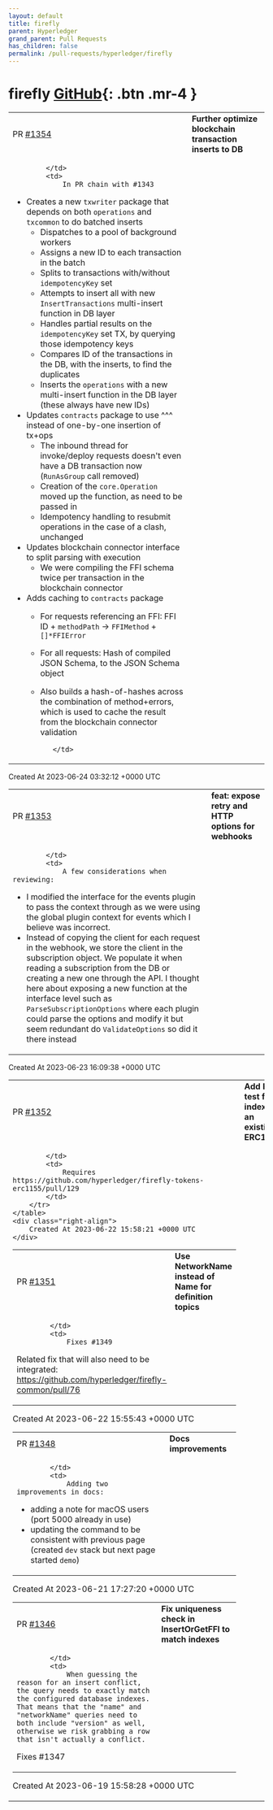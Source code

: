 ```yaml
---
layout: default
title: firefly
parent: Hyperledger
grand_parent: Pull Requests
has_children: false
permalink: /pull-requests/hyperledger/firefly
---
```


# firefly <span class="fs-3 right-align">[GitHub](https://github.com/hyperledger/firefly){: .btn .mr-4 }</span>


<div>
    <table>
        <tr>
            <td>
                PR <a href="https://github.com/hyperledger/firefly/pull/1354" class=".btn">#1354</a>
            </td>
            <td>
                <b>
                    Further optimize blockchain transaction inserts to DB
                </b>
            </td>
        </tr>
        <tr>
            <td>
                
            </td>
            <td>
                In PR chain with #1343 

- Creates a new `txwriter` package that depends on both `operations` and `txcommon` to do batched inserts
   - Dispatches to a pool of background workers
   - Assigns a new ID to each transaction in the batch
   - Splits to transactions with/without `idempotencyKey` set
   - Attempts to insert all with new `InsertTransactions` multi-insert function in DB layer
   - Handles partial results on the `idempotencyKey` set TX, by querying those idempotency keys
   - Compares ID of the transactions in the DB, with the inserts, to find the duplicates
   - Inserts the `operations` with a new multi-insert function in the DB layer (these always have new IDs)
- Updates `contracts` package to use ^^^ instead of one-by-one insertion of tx+ops
   - The inbound thread for invoke/deploy requests doesn't even have a DB transaction now (`RunAsGroup` call removed)
   - Creation of the `core.Operation` moved up the function, as need to be passed in
   - Idempotency handling to resubmit operations in the case of a clash, unchanged
- Updates blockchain connector interface to split parsing with execution
   - We were compiling the FFI schema twice per transaction in the blockchain connector
- Adds caching to `contracts` package
   - For requests referencing an FFI: FFI ID + `methodPath` -> `FFIMethod` + `[]*FFIError`
   - For all requests: Hash of compiled JSON Schema, to the JSON Schema object
   - Also builds a hash-of-hashes across the combination of method+errors, which is used to cache the result from the blockchain connector validation

            </td>
        </tr>
    </table>
    <div class="right-align">
        Created At 2023-06-24 03:32:12 +0000 UTC
    </div>
</div>

<div>
    <table>
        <tr>
            <td>
                PR <a href="https://github.com/hyperledger/firefly/pull/1353" class=".btn">#1353</a>
            </td>
            <td>
                <b>
                    feat: expose retry and HTTP options for webhooks
                </b>
            </td>
        </tr>
        <tr>
            <td>
                
            </td>
            <td>
                A few considerations when reviewing:
- I modified the interface for the events plugin to pass the context through as we were using the global plugin context for events which I believe was incorrect.
- Instead of copying the client for each request in the webhook, we store the client in the subscription object. We populate it when reading a subscription from the DB or creating a new one through the API. I thought here about exposing a new function at the interface level such as `ParseSubscriptionOptions` where each plugin could parse the options and modify it but seem redundant do `ValidateOptions` so did it there instead
            </td>
        </tr>
    </table>
    <div class="right-align">
        Created At 2023-06-23 16:09:38 +0000 UTC
    </div>
</div>

<div>
    <table>
        <tr>
            <td>
                PR <a href="https://github.com/hyperledger/firefly/pull/1352" class=".btn">#1352</a>
            </td>
            <td>
                <b>
                    Add E2E test for indexing an existing ERC1155
                </b>
            </td>
        </tr>
        <tr>
            <td>
                
            </td>
            <td>
                Requires https://github.com/hyperledger/firefly-tokens-erc1155/pull/129
            </td>
        </tr>
    </table>
    <div class="right-align">
        Created At 2023-06-22 15:58:21 +0000 UTC
    </div>
</div>

<div>
    <table>
        <tr>
            <td>
                PR <a href="https://github.com/hyperledger/firefly/pull/1351" class=".btn">#1351</a>
            </td>
            <td>
                <b>
                    Use NetworkName instead of Name for definition topics
                </b>
            </td>
        </tr>
        <tr>
            <td>
                
            </td>
            <td>
                Fixes #1349

Related fix that will also need to be integrated: https://github.com/hyperledger/firefly-common/pull/76
            </td>
        </tr>
    </table>
    <div class="right-align">
        Created At 2023-06-22 15:55:43 +0000 UTC
    </div>
</div>

<div>
    <table>
        <tr>
            <td>
                PR <a href="https://github.com/hyperledger/firefly/pull/1348" class=".btn">#1348</a>
            </td>
            <td>
                <b>
                    Docs improvements
                </b>
            </td>
        </tr>
        <tr>
            <td>
                
            </td>
            <td>
                Adding two improvements in docs:

- adding a note for macOS users (port 5000 already in use)
- updating the command to be consistent with previous page (created `dev` stack but next page started `demo`)
            </td>
        </tr>
    </table>
    <div class="right-align">
        Created At 2023-06-21 17:27:20 +0000 UTC
    </div>
</div>

<div>
    <table>
        <tr>
            <td>
                PR <a href="https://github.com/hyperledger/firefly/pull/1346" class=".btn">#1346</a>
            </td>
            <td>
                <b>
                    Fix uniqueness check in InsertOrGetFFI to match indexes
                </b>
            </td>
        </tr>
        <tr>
            <td>
                
            </td>
            <td>
                When guessing the reason for an insert conflict, the query needs to exactly match the configured database indexes. That means that the "name" and "networkName" queries need to both include "version" as well, otherwise we risk grabbing a row that isn't actually a conflict.

Fixes #1347 
            </td>
        </tr>
    </table>
    <div class="right-align">
        Created At 2023-06-19 15:58:28 +0000 UTC
    </div>
</div>

